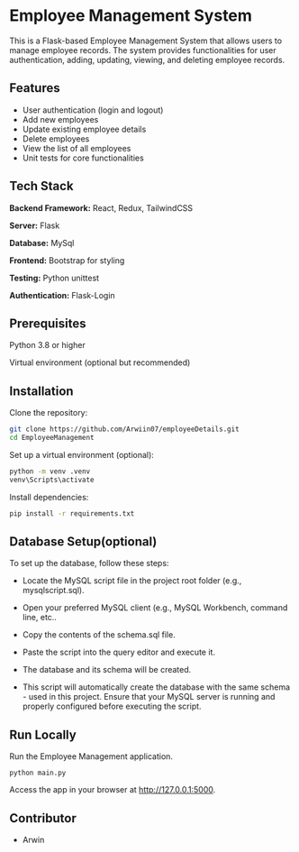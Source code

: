 
# Employee Management System


This is a Flask-based Employee Management System that allows users to manage employee records. The system provides functionalities for user authentication, adding, updating, viewing, and deleting employee records.


## Features

- User authentication (login and logout)
- Add new employees
- Update existing employee details
- Delete employees
- View the list of all employees
- Unit tests for core functionalities



## Tech Stack

**Backend Framework:** React, Redux, TailwindCSS

**Server:** Flask

**Database:** MySql

**Frontend:** Bootstrap for styling

**Testing:** Python unittest

**Authentication:** Flask-Login

## Prerequisites
Python 3.8 or higher

Virtual environment (optional but recommended)
## Installation

Clone the repository:

```bash
git clone https://github.com/Arwiin07/employeeDetails.git
cd EmployeeManagement

```
Set up a virtual environment (optional):
```bash
python -m venv .venv
venv\Scripts\activate
```
Install dependencies:
```bash
pip install -r requirements.txt
```

## Database Setup(optional)
To set up the database, follow these steps:

- Locate the MySQL script file in the project root folder (e.g., mysqlscript.sql).

- Open your preferred MySQL client (e.g., MySQL Workbench, command line, etc..
- Copy the contents of the schema.sql file.
- Paste the script into the query editor and execute it.
- The database and its schema will be created.
- This script will automatically create the database with the same schema -   used in this project. Ensure that your MySQL server is running and properly configured before executing the script.


## Run Locally
Run the Employee Management application.

```
python main.py
```

Access the app in your browser at http://127.0.0.1:5000.
## Contributor

- Arwin

